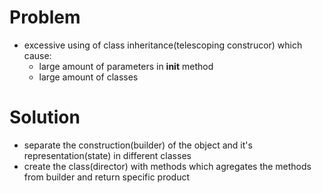 
# Problem

- excessive using of class inheritance(telescoping construcor) which cause:
  - large amount of parameters in __init__ method
  - large amount of classes

# Solution

- separate the construction(builder) of the object and it's representation(state) in different classes
- create the class(director) with methods which agregates the methods from builder and return specific product
